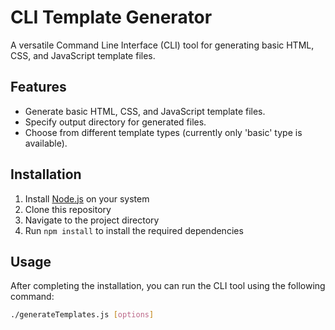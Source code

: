 # CLI Template Generator

A versatile Command Line Interface (CLI) tool for generating basic HTML, CSS, and JavaScript template files.

## Features

- Generate basic HTML, CSS, and JavaScript template files.
- Specify output directory for generated files.
- Choose from different template types (currently only 'basic' type is available).

## Installation

1. Install [Node.js](https://nodejs.org/) on your system
2. Clone this repository
3. Navigate to the project directory
4. Run `npm install` to install the required dependencies

## Usage

After completing the installation, you can run the CLI tool using the following command:

```bash
./generateTemplates.js [options]
